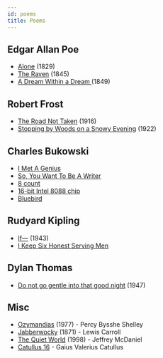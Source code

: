 ```yaml
---
id: poems
title: Poems
---
```


## Edgar Allan Poe

- [Alone](https://www.poetryfoundation.org/poems/46477/alone-56d2265f2667d) (1829)
- [The Raven](https://en.wikipedia.org/wiki/The_Raven) (1845)
- [A Dream Within a Dream ](https://www.poetryfoundation.org/poems/52829/a-dream-within-a-dream) (1849)

## Robert Frost

- [The Road Not Taken](https://en.wikipedia.org/wiki/The_Road_Not_Taken) (1916)
- [Stopping by Woods on a Snowy Evening](https://www.poetryfoundation.org/poems/42891/stopping-by-woods-on-a-snowy-evening) (1922)

## Charles Bukowski

- [I Met A Genius](#)
- [So, You Want To Be A Writer](#)
- [8 count](https://www.poetryfoundation.org/poems/49699/8-count)
- [16-bit Intel 8088 chip](https://allpoetry.com/16-bit-Intel-8088-chip)
- [Bluebird](https://allpoetry.com/poem/8509539-Bluebird-by-Charles-Bukowski)

## Rudyard Kipling

- [If—](https://www.poetryfoundation.org/poems/46473/if---) (1943)
- [I Keep Six Honest Serving Men](https://allpoetry.com/I-Keep-Six-Honest-Serving-Men)

## Dylan Thomas

- [Do not go gentle into that good night](https://poets.org/poem/do-not-go-gentle-good-night) (1947)

## Misc

- [Ozymandias](https://www.poetryfoundation.org/poems/46565/ozymandias) (1977) - Percy Bysshe Shelley
- [Jabberwocky](https://en.wikipedia.org/wiki/Jabberwocky) (1871) - Lewis Carroll
- [The Quiet World](https://www.poetryfoundation.org/poems/49238/the-quiet-world) (1998) - Jeffrey McDaniel
- [Catullus 16](https://en.wikipedia.org/wiki/Catullus_16) - Gaius Valerius Catullus
